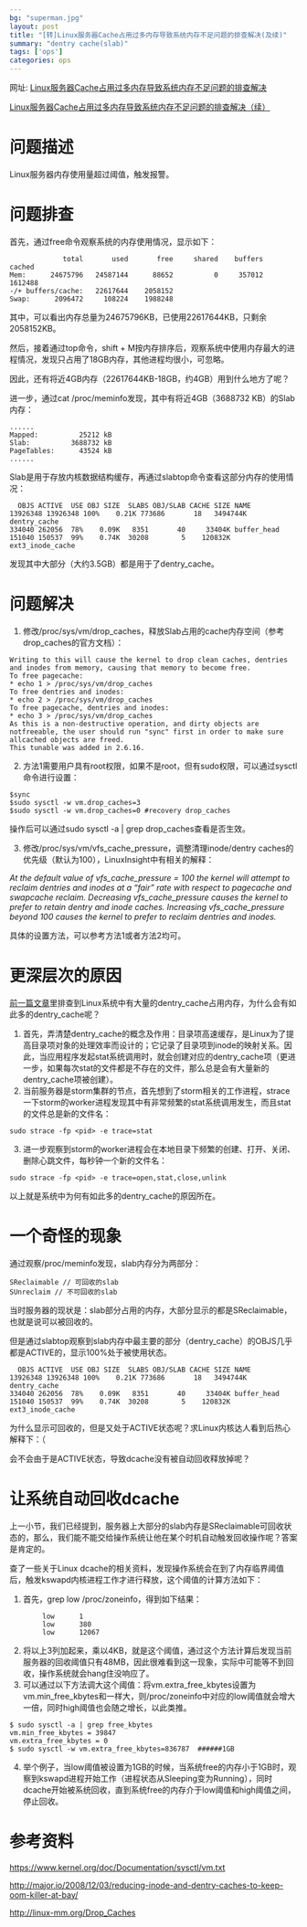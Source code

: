 ```yaml
---
bg: "superman.jpg"
layout: post
title: "[转]Linux服务器Cache占用过多内存导致系统内存不足问题的排查解决(及续)"
summary: "dentry cache(slab)"
tags: ['ops']
categories: ops
---
```


网址: 
[Linux服务器Cache占用过多内存导致系统内存不足问题的排查解决](http://www.cnblogs.com/panfeng412/archive/2013/12/10/drop-caches-under-linux-system.html)

[Linux服务器Cache占用过多内存导致系统内存不足问题的排查解决（续）](http://www.cnblogs.com/panfeng412/p/drop-caches-under-linux-system-2.html)

# 问题描述

Linux服务器内存使用量超过阈值，触发报警。

# 问题排查

首先，通过free命令观察系统的内存使用情况，显示如下：

```
             total       used       free     shared    buffers     cached
Mem:      24675796   24587144      88652          0     357012    1612488
-/+ buffers/cache:   22617644    2058152
Swap:      2096472     108224    1988248
```

其中，可以看出内存总量为24675796KB，已使用22617644KB，只剩余2058152KB。

然后，接着通过top命令，shift + M按内存排序后，观察系统中使用内存最大的进程情况，发现只占用了18GB内存，其他进程均很小，可忽略。

因此，还有将近4GB内存（22617644KB-18GB，约4GB）用到什么地方了呢？

进一步，通过cat /proc/meminfo发现，其中有将近4GB（3688732 KB）的Slab内存：

```
......
Mapped:          25212 kB
Slab:          3688732 kB
PageTables:      43524 kB
......
```

Slab是用于存放内核数据结构缓存，再通过slabtop命令查看这部分内存的使用情况：

```
  OBJS ACTIVE  USE OBJ SIZE  SLABS OBJ/SLAB CACHE SIZE NAME                   
13926348 13926348 100%    0.21K 773686       18   3494744K dentry_cache
334040 262056  78%    0.09K   8351       40     33404K buffer_head
151040 150537  99%    0.74K  30208        5    120832K ext3_inode_cache
```

发现其中大部分（大约3.5GB）都是用于了dentry_cache。

# 问题解决

1. 修改/proc/sys/vm/drop_caches，释放Slab占用的cache内存空间（参考drop_caches的官方文档）：

```
Writing to this will cause the kernel to drop clean caches, dentries and inodes from memory, causing that memory to become free.
To free pagecache:
* echo 1 > /proc/sys/vm/drop_caches
To free dentries and inodes:
* echo 2 > /proc/sys/vm/drop_caches
To free pagecache, dentries and inodes:
* echo 3 > /proc/sys/vm/drop_caches
As this is a non-destructive operation, and dirty objects are notfreeable, the user should run "sync" first in order to make sure allcached objects are freed.
This tunable was added in 2.6.16.
```

2. 方法1需要用户具有root权限，如果不是root，但有sudo权限，可以通过sysctl命令进行设置：

```
$sync
$sudo sysctl -w vm.drop_caches=3
$sudo sysctl -w vm.drop_caches=0 #recovery drop_caches
```

操作后可以通过sudo sysctl -a | grep drop_caches查看是否生效。

3. 修改/proc/sys/vm/vfs_cache_pressure，调整清理inode/dentry caches的优先级（默认为100），LinuxInsight中有相关的解释：

*At the default value of vfs_cache_pressure = 100 the kernel will attempt to reclaim dentries and inodes at a “fair” rate with respect to pagecache and swapcache reclaim. Decreasing vfs_cache_pressure causes the kernel to prefer to retain dentry and inode caches. Increasing vfs_cache_pressure beyond 100 causes the kernel to prefer to reclaim dentries and inodes.*

具体的设置方法，可以参考方法1或者方法2均可。

# 更深层次的原因

[前一篇文章](http://www.cnblogs.com/panfeng412/p/drop-caches-under-linux-system.html)里排查到Linux系统中有大量的dentry_cache占用内存，为什么会有如此多的dentry_cache呢？

1. 首先，弄清楚dentry_cache的概念及作用：目录项高速缓存，是Linux为了提高目录项对象的处理效率而设计的；它记录了目录项到inode的映射关系。因此，当应用程序发起stat系统调用时，就会创建对应的dentry_cache项（更进一步，如果每次stat的文件都是不存在的文件，那么总是会有大量新的dentry_cache项被创建）。
2. 当前服务器是storm集群的节点，首先想到了storm相关的工作进程，strace一下storm的worker进程发现其中有非常频繁的stat系统调用发生，而且stat的文件总是新的文件名：

```
sudo strace -fp <pid> -e trace=stat
```

3. 进一步观察到storm的worker进程会在本地目录下频繁的创建、打开、关闭、删除心跳文件，每秒钟一个新的文件名：

```
sudo strace -fp <pid> -e trace=open,stat,close,unlink
```

以上就是系统中为何有如此多的dentry_cache的原因所在。

# 一个奇怪的现象

通过观察/proc/meminfo发现，slab内存分为两部分：

```
SReclaimable // 可回收的slab
SUnreclaim // 不可回收的slab
```

当时服务器的现状是：slab部分占用的内存，大部分显示的都是SReclaimable，也就是说可以被回收的。

但是通过slabtop观察到slab内存中最主要的部分（dentry_cache）的OBJS几乎都是ACTIVE的，显示100%处于被使用状态。

```
  OBJS ACTIVE  USE OBJ SIZE  SLABS OBJ/SLAB CACHE SIZE NAME                   
13926348 13926348 100%    0.21K 773686       18   3494744K dentry_cache
334040 262056  78%    0.09K   8351       40     33404K buffer_head
151040 150537  99%    0.74K  30208        5    120832K ext3_inode_cache
```

为什么显示可回收的，但是又处于ACTIVE状态呢？求Linux内核达人看到后热心解释下：（

会不会由于是ACTIVE状态，导致dcache没有被自动回收释放掉呢？

# 让系统自动回收dcache

上一小节，我们已经提到，服务器上大部分的slab内存是SReclaimable可回收状态的，那么，我们能不能交给操作系统让他在某个时机自动触发回收操作呢？答案是肯定的。

查了一些关于Linux dcache的相关资料，发现操作系统会在到了内存临界阈值后，触发kswapd内核进程工作才进行释放，这个阈值的计算方法如下：

1. 首先，grep low /proc/zoneinfo，得到如下结果：

```
        low      1
        low      380
        low      12067
```

2. 将以上3列加起来，乘以4KB，就是这个阈值，通过这个方法计算后发现当前服务器的回收阈值只有48MB，因此很难看到这一现象，实际中可能等不到回收，操作系统就会hang住没响应了。
3. 可以通过以下方法调大这个阈值：将vm.extra_free_kbytes设置为vm.min_free_kbytes和一样大，则/proc/zoneinfo中对应的low阈值就会增大一倍，同时high阈值也会随之增长，以此类推。

```
$ sudo sysctl -a | grep free_kbytes       
vm.min_free_kbytes = 39847
vm.extra_free_kbytes = 0
$ sudo sysctl -w vm.extra_free_kbytes=836787  ######1GB

```

 4. 举个例子，当low阈值被设置为1GB的时候，当系统free的内存小于1GB时，观察到kswapd进程开始工作（进程状态从Sleeping变为Running），同时dcache开始被系统回收，直到系统free的内存介于low阈值和high阈值之间，停止回收。

# 参考资料

https://www.kernel.org/doc/Documentation/sysctl/vm.txt

http://major.io/2008/12/03/reducing-inode-and-dentry-caches-to-keep-oom-killer-at-bay/

http://linux-mm.org/Drop_Caches